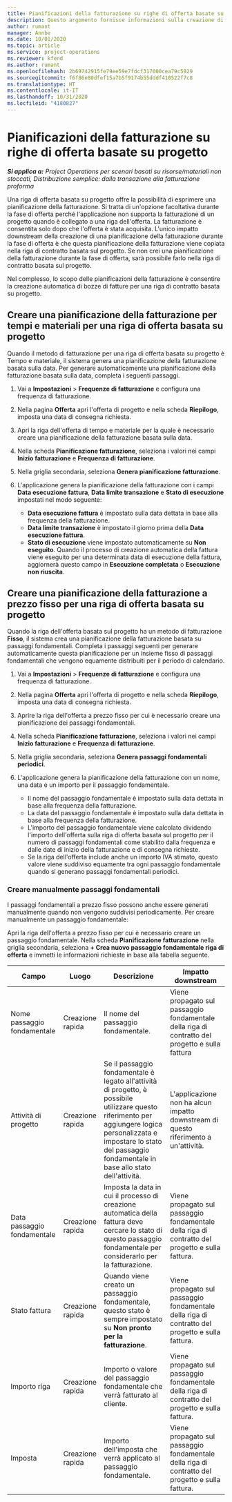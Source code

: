 ```yaml
---
title: Pianificazioni della fatturazione su righe di offerta basate su progetto
description: Questo argomento fornisce informazioni sulla creazione di pianificazioni e passaggi fondamentali di fatturazione per le righe di offerta.
author: rumant
manager: Annbe
ms.date: 10/01/2020
ms.topic: article
ms.service: project-operations
ms.reviewer: kfend
ms.author: rumant
ms.openlocfilehash: 2b69742915fe79ee59e7fdcf317000cea79c5929
ms.sourcegitcommit: f6f86e80dfef15a7b5f9174b55dddf410522f7c8
ms.translationtype: HT
ms.contentlocale: it-IT
ms.lasthandoff: 10/31/2020
ms.locfileid: "4180827"
---
```

# <a name="invoice-schedules-on-project-based-quote-lines"></a>Pianificazioni della fatturazione su righe di offerta basate su progetto

_**Si applica a:** Project Operations per scenari basati su risorse/materiali non stoccati, Distribuzione semplice: dalla transazione alla fatturazione proforma_

Una riga di offerta basata su progetto offre la possibilità di esprimere una pianificazione della fatturazione. Si tratta di un'opzione facoltativa durante la fase di offerta perché l'applicazione non supporta la fatturazione di un progetto quando è collegato a una riga dell'offerta. La fatturazione è consentita solo dopo che l'offerta è stata acquisita. L'unico impatto downstream della creazione di una pianificazione della fatturazione durante la fase di offerta è che questa pianificazione della fatturazione viene copiata nella riga di contratto basata sul progetto. Se non crei una pianificazione della fatturazione durante la fase di offerta, sarà possibile farlo nella riga di contratto basata sul progetto.

Nel complesso, lo scopo delle pianificazioni della fatturazione è consentire la creazione automatica di bozze di fatture per una riga di contratto basata su progetto. 

## <a name="create-a-time-and-material-invoice-schedule-for-a-project-based-quote-line"></a>Creare una pianificazione della fatturazione per tempi e materiali per una riga di offerta basata su progetto

Quando il metodo di fatturazione per una riga di offerta basata su progetto è Tempo e materiale, il sistema genera una pianificazione della fatturazione basata sulla data. Per generare automaticamente una pianificazione della fatturazione basata sulla data, completa i seguenti passaggi.

1. Vai a **Impostazioni** > **Frequenze di fatturazione** e configura una frequenza di fatturazione.
2. Nella pagina **Offerta** apri l'offerta di progetto e nella scheda **Riepilogo**, imposta una data di consegna richiesta.
3. Apri la riga dell'offerta di tempo e materiale per la quale è necessario creare una pianificazione della fatturazione basata sulla data. 
4. Nella scheda **Pianificazione fatturazione**, seleziona i valori nei campi **Inizio fatturazione** e **Frequenza di fatturazione**. 
5. Nella griglia secondaria, seleziona **Genera pianificazione fatturazione**.
6. L'applicazione genera la pianificazione della fatturazione con i campi **Data esecuzione fattura**, **Data limite transazione** e **Stato di esecuzione** impostati nel modo seguente:

    - **Data esecuzione fattura** è impostato sulla data dettata in base alla frequenza della fatturazione.
    - **Data limite transazione** è impostato il giorno prima della **Data esecuzione fattura**.
    - **Stato di esecuzione** viene impostato automaticamente su **Non eseguito**. Quando il processo di creazione automatica della fattura viene eseguito per una determinata data di esecuzione della fattura, aggiornerà questo campo in **Esecuzione completata** o **Esecuzione non riuscita**.

## <a name="create-a-fixed-price-invoice-schedule-for-a-project-based-quote-line"></a>Creare una pianificazione della fatturazione a prezzo fisso per una riga di offerta basata su progetto

Quando la riga dell'offerta basata sul progetto ha un metodo di fatturazione **Fisso**, il sistema crea una pianificazione della fatturazione basata su passaggi fondamentali. Completa i passaggi seguenti per generare automaticamente questa pianificazione per un insieme fisso di passaggi fondamentali che vengono equamente distribuiti per il periodo di calendario.

1. Vai a **Impostazioni** > **Frequenze di fatturazione** e configura una frequenza di fatturazione.
2. Nella pagina **Offerta** apri l'offerta di progetto e nella scheda **Riepilogo**, imposta una data di consegna richiesta.
3. Aprire la riga dell'offerta a prezzo fisso per cui è necessario creare una pianificazione dei passaggi fondamentali. 
4. Nella scheda **Pianificazione fatturazione**, seleziona i valori nei campi **Inizio fatturazione** e **Frequenza di fatturazione**. 
5. Nella griglia secondaria, seleziona **Genera passaggi fondamentali periodici**.
6. L'applicazione genera la pianificazione della fatturazione con un nome, una data e un importo per il passaggio fondamentale.

    - Il nome del passaggio fondamentale è impostato sulla data dettata in base alla frequenza della fatturazione.
    - La data del passaggio fondamentale è impostato sulla data dettata in base alla frequenza della fatturazione.
    - L'importo del passaggio fondamentale viene calcolato dividendo l'importo dell'offerta sulla riga di offerta basata sul progetto per il numero di passaggi fondamentali come stabilito dalla frequenza e dalle date di inizio della fatturazione e di consegna richieste.
    - Se la riga dell'offerta include anche un importo IVA stimato, questo valore viene suddiviso equamente tra ogni passaggio fondamentale quando si generano passaggi fondamentali periodici.

### <a name="manually-create-milestones"></a>Creare manualmente passaggi fondamentali

I passaggi fondamentali a prezzo fisso possono anche essere generati manualmente quando non vengono suddivisi periodicamente. Per creare manualmente un passaggio fondamentale:

Apri la riga dell'offerta a prezzo fisso per cui è necessario creare un passaggio fondamentale. Nella scheda **Pianificazione fatturazione** nella griglia secondaria, seleziona **+ Crea nuovo passaggio fondamentale riga di offerta** e immetti le informazioni richieste in base alla tabella seguente.

| **Campo** | **Luogo** | **Descrizione** | **Impatto downstream** |
| --- | --- | --- | --- |
| Nome passaggio fondamentale | Creazione rapida | Il nome del passaggio fondamentale. | Viene propagato sul passaggio fondamentale della riga di contratto del progetto e sulla fattura |
| Attività di progetto | Creazione rapida | Se il passaggio fondamentale è legato all'attività di progetto, è possibile utilizzare questo riferimento per aggiungere logica personalizzata e impostare lo stato del passaggio fondamentale in base allo stato dell'attività. | L'applicazione non ha alcun impatto downstream di questo riferimento a un'attività. |
| Data passaggio fondamentale | Creazione rapida | Imposta la data in cui il processo di creazione automatica della fattura deve cercare lo stato di questo passaggio fondamentale per considerarlo per la fatturazione. | Viene propagato sul passaggio fondamentale della riga di contratto del progetto e sulla fattura. |
| Stato fattura | Creazione rapida | Quando viene creato un passaggio fondamentale, questo stato è sempre impostato su **Non pronto per la fatturazione**. | Viene propagato sul passaggio fondamentale della riga di contratto del progetto e sulla fattura. |
| Importo riga | Creazione rapida | Importo o valore del passaggio fondamentale che verrà fatturato al cliente. | Viene propagato sul passaggio fondamentale della riga di contratto del progetto e sulla fattura. |
| Imposta | Creazione rapida | Importo dell'imposta che verrà applicato al passaggio fondamentale. | Viene propagato sul passaggio fondamentale della riga di contratto del progetto e sulla fattura. |
